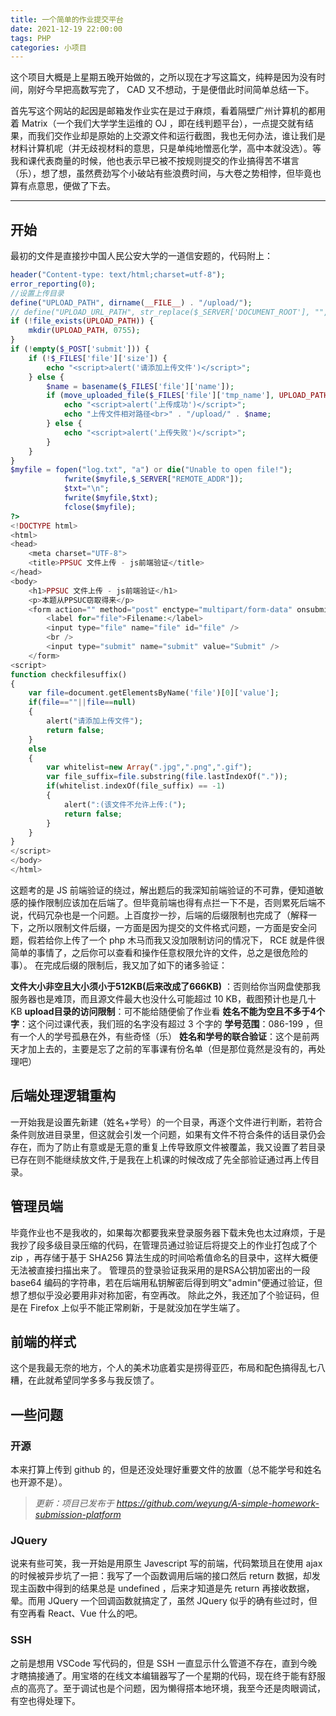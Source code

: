 ```yaml
---
title: 一个简单的作业提交平台
date: 2021-12-19 22:00:00
tags: PHP
categories: 小项目
---
```


这个项目大概是上星期五晚开始做的，之所以现在才写这篇文，纯粹是因为没有时间，刚好今早把高数写完了， CAD 又不想动，于是便借此时间简单总结一下。
<!--more-->

首先写这个网站的起因是邮箱发作业实在是过于麻烦，看着隔壁广州计算机的都用着 Matrix（一个我们大学学生运维的 OJ ，即在线判题平台），一点提交就有结果，而我们交作业却是原始的上交源文件和运行截图，我也无何办法，谁让我们是材料计算机呢（并无歧视材料的意思，只是单纯地憎恶化学，高中本就没选）。等我和课代表商量的时候，他也表示早已被不按规则提交的作业搞得苦不堪言（乐），想了想，虽然费劲写个小破站有些浪费时间，与大卷之势相悖，但毕竟也算有点意思，便做了下去。

********************************

## 开始

最初的文件是直接抄中国人民公安大学的一道信安题的，代码附上：

```php
header("Content-type: text/html;charset=utf-8");
error_reporting(0);
//设置上传目录
define("UPLOAD_PATH", dirname(__FILE__) . "/upload/");
// define("UPLOAD_URL_PATH", str_replace($_SERVER['DOCUMENT_ROOT'], "", UPLOAD_PATH));
if (!file_exists(UPLOAD_PATH)) {
    mkdir(UPLOAD_PATH, 0755);
}
if (!empty($_POST['submit'])) {
    if (!$_FILES['file']['size']) {
        echo "<script>alert('请添加上传文件')</script>";
    } else {
        $name = basename($_FILES['file']['name']);
        if (move_uploaded_file($_FILES['file']['tmp_name'], UPLOAD_PATH . $name)) {
            echo "<script>alert('上传成功')</script>";
            echo "上传文件相对路径<br>" . "/upload/" . $name;
        } else {
            echo "<script>alert('上传失败')</script>";
        }
    }
}
$myfile = fopen("log.txt", "a") or die("Unable to open file!");
            fwrite($myfile,$_SERVER["REMOTE_ADDR"]);
            $txt="\n";
            fwrite($myfile,$txt);
            fclose($myfile);
?>
<!DOCTYPE html>
<html>
<head>
    <meta charset="UTF-8">
    <title>PPSUC 文件上传 - js前端验证</title>
</head>
<body>
    <h1>PPSUC 文件上传 - js前端验证</h1>
    <p>本题从PPSUC窃取得来</p>
    <form action="" method="post" enctype="multipart/form-data" onsubmit="return checkfilesuffix()">
        <label for="file">Filename:</label>
        <input type="file" name="file" id="file" />
        <br />
        <input type="submit" name="submit" value="Submit" />
    </form>
<script>
function checkfilesuffix()
{
    var file=document.getElementsByName('file')[0]['value'];
    if(file==""||file==null)
    {
        alert("请添加上传文件");
        return false;
    }
    else
    {
        var whitelist=new Array(".jpg",".png",".gif");
        var file_suffix=file.substring(file.lastIndexOf("."));
        if(whitelist.indexOf(file_suffix) == -1)
        {
            alert(":(该文件不允许上传:(");
            return false;
        }
    }
}
</script>
</body>
</html>
```

这题考的是 JS 前端验证的绕过，解出题后的我深知前端验证的不可靠，便知道敏感的操作限制应该加在后端了。但毕竟前端也得有点拦一下不是，否则累死后端不说，代码冗杂也是一个问题。上百度抄一抄，后端的后缀限制也完成了（解释一下，之所以限制文件后缀，一方面是因为提交的文件格式问题，一方面是安全问题，假若给你上传了一个 php 木马而我又没加限制访问的情况下， RCE 就是件很简单的事情了，之后你可以查看和操作任意权限允许的文件，总之是很危险的事）。
在完成后缀的限制后，我又加了如下的诸多验证：

**文件大小非空且大小须小于512KB(后来改成了666KB)** ：否则给你当网盘使那我服务器也是难顶，而且源文件最大也没什么可能超过 10 KB，截图预计也是几十 KB
**upload目录的访问限制**：可不能给随便偷了作业看
**姓名不能为空且不多于4个字**：这个问过课代表，我们班的名字没有超过 3 个字的
**学号范围**：086-199 ，但有一个人的学号孤悬在外，有些奇怪（乐）
**姓名和学号的联合验证**：这个是前两天才加上去的，主要是忘了之前的军事课有份名单（但是那位竟然是没有的，再处理吧）

## 后端处理逻辑重构

一开始我是设置先新建（姓名+学号）的一个目录，再逐个文件进行判断，若符合条件则放进目录里，但这就会引发一个问题，如果有文件不符合条件的话目录仍会存在，而为了防止有意或是无意的重复上传导致原文件被覆盖，我又设置了若目录已存在则不能继续放文件,于是我在上机课的时候改成了先全部验证通过再上传目录。

## 管理员端

毕竟作业也不是我收的，如果每次都要我来登录服务器下载未免也太过麻烦，于是我抄了段多级目录压缩的代码，在管理员通过验证后将提交上的作业打包成了个 zip ，再存储于基于 SHA256 算法生成的时间哈希值命名的目录中，这样大概便无法被直接扫描出来了。
管理员的登录验证我采用的是RSA公钥加密出的一段 base64 编码的字符串，若在后端用私钥解密后得到明文"admin"便通过验证，但想了想似乎没必要用非对称加密，有空再改。
除此之外，我还加了个验证码，但是在 Firefox 上似乎不能正常刷新，于是就没加在学生端了。

## 前端的样式

这个是我最无奈的地方，个人的美术功底着实是捞得亚匹，布局和配色搞得乱七八糟，在此就希望同学多多与我反馈了。

## 一些问题

### 开源

本来打算上传到 github 的，但是还没处理好重要文件的放置（总不能学号和姓名也开源不是）。

>_更新：项目已发布于_
_<https://github.com/weyung/A-simple-homework-submission-platform>_

### JQuery

说来有些可笑，我一开始是用原生 Javescript 写的前端，代码繁琐且在使用 ajax 的时候被异步坑了一把：我写了一个函数调用后端的接口然后 return 数据，却发现主函数中得到的结果总是 undefined ，后来才知道是先 return 再接收数据，晕。而用 JQuery 一个回调函数就搞定了，虽然 JQuery 似乎的确有些过时，但有空再看 React、Vue 什么的吧。

### SSH

之前是想用 VSCode 写代码的，但是 SSH 一直显示什么管道不存在，直到今晚才瞎搞接通了。用宝塔的在线文本编辑器写了一个星期的代码，现在终于能有舒服点的高亮了。至于调试也是个问题，因为懒得搭本地环境，我至今还是肉眼调试，有空也得处理下。
